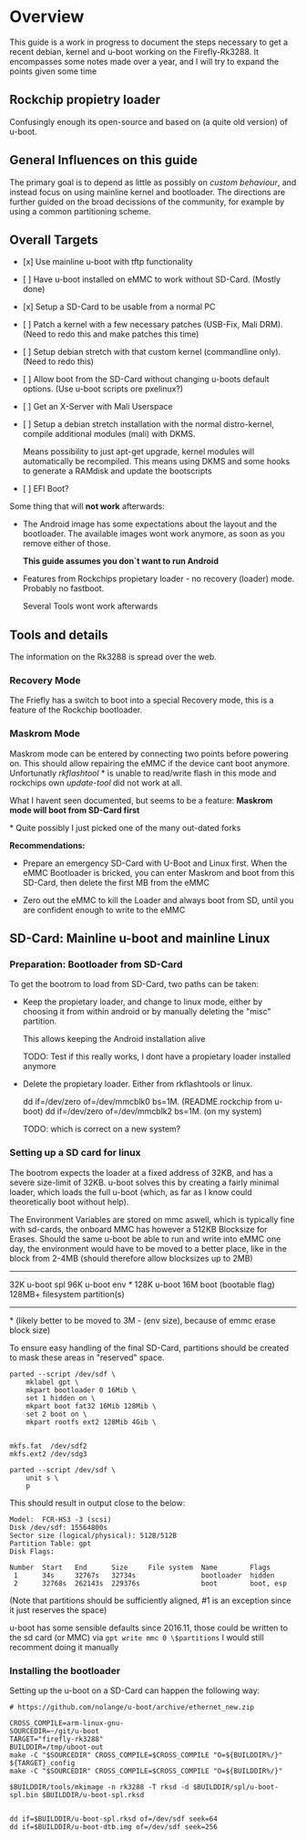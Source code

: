 Overview
========

This guide is a work in progress to document the steps necessary to get
a recent debian, kernel and u-boot working on the Firefly-Rk3288. It
encompasses some notes made over a year, and I will try to expand the
points given some time

Rockchip propietry loader
-------------------------

Confusingly enough its open-source and based on (a quite old version) of
u-boot.

General Influences on this guide
--------------------------------

The primary goal is to depend as little as possibly on *custom
behaviour*, and instead focus on using mainline kernel and bootloader.
The directions are further guided on the broad decissions of the
community, for example by using a common partitioning scheme.

Overall Targets
---------------

-   \[x\] Use mainline u-boot with tftp functionality

-   \[ \] Have u-boot installed on eMMC to work without SD-Card.
    (Mostly done)

-   \[x\] Setup a SD-Card to be usable from a normal PC

-   \[ \] Patch a kernel with a few necessary patches (USB-Fix,
    Mali DRM). (Need to redo this and make patches this time)

-   \[ \] Setup debian stretch with that custom kernel
    (commandline only). (Need to redo this)

-   \[ \] Allow boot from the SD-Card without changing u-boots
    default options. (Use u-boot scripts ore pxelinux?)

-   \[ \] Get an X-Server with Mali Userspace

-   \[ \] Setup a debian stretch installation with the normal
    distro-kernel, compile additional modules (mali) with DKMS.

    Means possibility to just apt-get upgrade, kernel modules will
    automatically be recompiled. This means using DKMS and some hooks to
    generate a RAMdisk and update the bootscripts

-   \[ \] EFI Boot?

Some thing that will **not work** afterwards:

-   The Android image has some expectations about the layout and
    the bootloader. The available images wont work anymore, as soon as
    you remove either of those.

    **This guide assumes you don\`t want to run Android**

-   Features from Rockchips propietary loader - no recovery (loader)
    mode. Probably no fastboot.

    Several Tools wont work afterwards

Tools and details
-----------------

The information on the Rk3288 is spread over the web.

### Recovery Mode

The Friefly has a switch to boot into a special Recovery mode, this is a
feature of the Rockchip bootloader.

### Maskrom Mode

Maskrom mode can be entered by connecting two points before powering on.
This should allow repairing the eMMC if the device cant boot anymore.
Unfortunatly *rkflashtool* \* is unable to read/write flash in this mode
and rockchips own *update-tool* did not work at all.

What I havent seen documented, but seems to be a feature: **Maskrom mode
will boot from SD-Card first**

\* Quite possibly I just picked one of the many out-dated forks

**Recommendations:**

-   Prepare an emergency SD-Card with U-Boot and Linux first. When the
    eMMC Bootloader is bricked, you can enter Maskrom and boot from this
    SD-Card, then delete the first MB from the eMMC

-   Zero out the eMMC to kill the Loader and always boot from SD, until
    you are confident enough to write to the eMMC

SD-Card: Mainline u-boot and mainline Linux
-------------------------------------------

### Preparation: Bootloader from SD-Card

To get the bootrom to load from SD-Card, two paths can be taken:

-   Keep the propietary loader, and change to linux mode, either by
    choosing it from within android or by manually deleting the
    "misc" partition.

    This allows keeping the Android installation alive

    TODO: Test if this really works, I dont have a propietary loader
    installed anymore

-   Delete the propietary loader. Either from rkflashtools or linux.

    dd if=/dev/zero of=/dev/mmcblk0 bs=1M. (README.rockchip from u-boot)
    dd if=/dev/zero of=/dev/mmcblk2 bs=1M. (on my system)

    TODO: which is correct on a new system?

### Setting up a SD card for linux

The bootrom expects the loader at a fixed address of 32KB, and has a
severe size-limit of 32KB. u-boot solves this by creating a fairly
minimal loader, which loads the full u-boot (which, as far as I know
could theoretically boot without help).

The Environment Variables are stored on mmc aswell, which is typically
fine with sd-cards, the onboard MMC has however a 512KB Blocksize for
Erases. Should the same u-boot be able to run and write into eMMC one
day, the environment would have to be moved to a better place, like in
the block from 2-4MB (should therefore allow blocksizes up to 2MB)

  -------- -------------------------
  32K      u-boot spl
  96K      u-boot env \*
  128K     u-boot
  16M      boot (bootable flag)
  128MB+   filesystem partition(s)
  -------- -------------------------

\* (likely better to be moved to 3M - (env size), because of emmc erase
block size)

To ensure easy handling of the final SD-Card, partitions should be
created to mask these areas in "reserved" space.

``` {.bash}
parted --script /dev/sdf \
    mklabel gpt \
    mkpart bootloader 0 16Mib \
    set 1 hidden on \
    mkpart boot fat32 16Mib 128Mib \
    set 2 boot on \
    mkpart rootfs ext2 128Mib 4Gib \
 

mkfs.fat  /dev/sdf2
mkfs.ext2 /dev/sdg3

parted --script /dev/sdf \
    unit s \
    p
```

This should result in output close to the below:

    Model:  FCR-HS3 -3 (scsi)
    Disk /dev/sdf: 15564800s
    Sector size (logical/physical): 512B/512B
    Partition Table: gpt
    Disk Flags: 

    Number  Start   End      Size     File system  Name        Flags
     1      34s     32767s   32734s                bootloader  hidden
     2      32768s  262143s  229376s               boot        boot, esp

(Note that partitions should be sufficiently aligned, \#1 is an
exception since it just reserves the space)

u-boot has some sensible defaults since 2016.11, those could be written
to the sd card (or MMC) via `gpt write mmc 0 \$partitions` I would still
recomment doing it manually

### Installing the bootloader

Setting up the u-boot on a SD-Card can happen the following way:

``` {.bash}
# https://github.com/nolange/u-boot/archive/ethernet_new.zip

CROSS_COMPILE=arm-linux-gnu-
SOURCEDIR=~/git/u-boot
TARGET="firefly-rk3288"
BUILDDIR=/tmp/uboot-out
make -C "$SOURCEDIR" CROSS_COMPILE=$CROSS_COMPILE "O=${BUILDDIR%/}"  ${TARGET}_config
make -C "$SOURCEDIR" CROSS_COMPILE=$CROSS_COMPILE "O=${BUILDDIR%/}"

$BUILDDIR/tools/mkimage -n rk3288 -T rksd -d $BUILDDIR/spl/u-boot-spl.bin $BUILDDIR/u-boot-spl.rksd


dd if=$BUILDDIR/u-boot-spl.rksd of=/dev/sdf seek=64
dd if=$BUILDDIR/u-boot-dtb.img of=/dev/sdf seek=256
```
